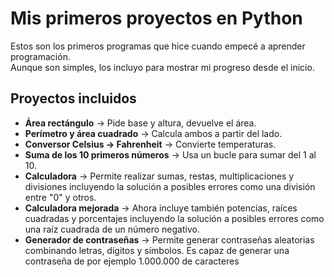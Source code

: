 # Mis primeros proyectos en Python

Estos son los primeros programas que hice cuando empecé a aprender programación.  
Aunque son simples, los incluyo para mostrar mi progreso desde el inicio.

## Proyectos incluidos
- **Área rectángulo** → Pide base y altura, devuelve el área.
- **Perímetro y área cuadrado** → Calcula ambos a partir del lado.
- **Conversor Celsius → Fahrenheit** → Convierte temperaturas.
- **Suma de los 10 primeros números** → Usa un bucle para sumar del 1 al 10.
- **Calculadora** → Permite realizar sumas, restas, multiplicaciones y divisiones incluyendo la solución a posibles errores como una división entre "0" y otros.
- **Calculadora mejorada** -> Ahora incluye también potencias, raíces cuadradas y porcentajes incluyendo la solución a posibles errores como una raíz cuadrada de un número negativo.
- **Generador de contraseñas** -> Permite generar contraseñas aleatorias combinando letras, dígitos y símbolos. Es capaz de generar una contraseña de por ejemplo 1.000.000 de caracteres
